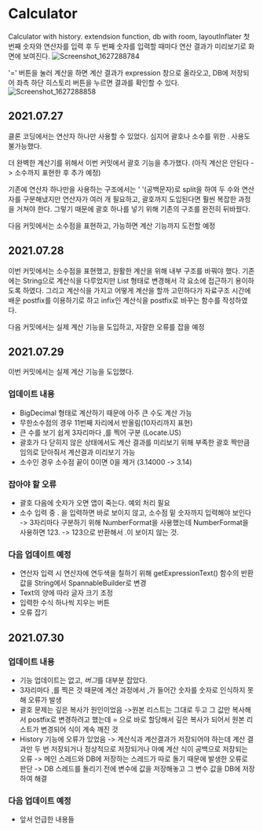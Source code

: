 # Calculator
Calculator with history. extendsion function, db with room, layoutInflater
첫 번째 숫자와 연산자를 입력 후 두 번째 숫자를 입력할 때마다 연산 결과가 미리보기로 화면에 보여진다.
![Screenshot_1627288784](https://user-images.githubusercontent.com/44221447/126961692-e64fc784-4a05-4bd0-bc41-c9e1355cb082.png)


'=' 버튼을 눌러 계산을 하면 계산 결과가 expression 창으로 올라오고, DB에 저장되어 좌측 하단 히스토리 버튼을 누르면 결과를 확인할 수 있다.
![Screenshot_1627288858](https://user-images.githubusercontent.com/44221447/126961700-e3dab3f1-eeeb-40d9-9420-d9342b542e53.png)


## 2021.07.27

클론 코딩에서는 연산자 하나만 사용할 수 있었다.
심지어 괄호나 소수를 위한 . 사용도 불가능했다.

더 완벽한 계산기를 위해서 이번 커밋에서 괄호 기능을 추가했다. (아직 계산은 안된다 -> 소수까지 표현한 후 추가 예정)

기존에 연산자 하나만을 사용하는 구조에서는 ' '(공백문자)로 split을 하여 두 수와 연산자를 구분해냈지만 연산자가 여러 개 필요하고, 괄호까지 도입된다면 훨씬 복잡한 과정을 거쳐야 한다.
그렇기 때문에 괄호 하나를 넣기 위해 기존의 구조를 완전히 뒤바꿨다.

다음 커밋에서는 소수점을 표현하고, 가능하면 계산 기능까지 도전할 예정


## 2021.07.28

이번 커밋에서는 소수점을 표현했고, 원활한 계산을 위해 내부 구조를 바꿔야 했다.
기존에는 String으로 계산식을 다루었지만 List 형태로 변경해서 각 요소에 접근하기 용이하도록 하였다.
그리고 계산식을 가지고 어떻게 계산을 할까 고민하다가 자료구조 시간에 배운 postfix를 이용하기로 하고 infix인 계산식을 postfix로 바꾸는 함수를 작성하였다.

다음 커밋에서는 실제 계산 기능을 도입하고, 자잘한 오류를 잡을 예정

## 2021.07.29
이번 커밋에서는 실제 계산 기능을 도입했다.
### 업데이트 내용
- BigDecimal 형태로 계산하기 때문에 아주 큰 수도 계산 가능
- 무한소수점의 경우 11번째 자리에서 반올림(10자리까지 표현)
- 큰 수를 보기 쉽게 3자리마다 ,를 찍어 구분 (Locate.US)
- 괄호가 다 닫히지 않은 상태에서도 계산 결과를 미리보기 위해 부족한 괄호 짝만큼 임의로 닫아줘서 계산결과 미리보기 가능
- 소수인 경우 소수점 끝이 0이면 0을 제거 (3.14000 -> 3.14)

### 잡아야 할 오류
- 괄호 다음에 숫자가 오면 앱이 죽는다. 예외 처리 필요
- 소수 입력 중 . 을 입력하면 바로 보이지 않고, 소수점 밑 숫자까지 입력해야 보인다 
    -> 3자리마다 구분하기 위해 NumberFormat을 사용했는데 NumberFormat을 사용하면 123. -> 123으로 반환해서 .이 보이지 않는 것.

### 다음 업데이트 예정
- 연산자 입력 시 연산자에 연두색을 칠하기 위해 getExpressionText() 함수의 반환값을 String에서 SpannableBuilder로 변경
- Text의 양에 따라 글자 크기 조정
- 입력한 수식 하나씩 지우는 버튼
- 오류 잡기

## 2021.07.30
### 업데이트 내용
- 기능 업데이트는 없고, *버그*를 대부분 잡았다.
- 3자리마다 ,를 찍은 것 때문에 계산 과정에서 ,가 들어간 숫자를 숫자로 인식하지 못해 오류가 발생
- 괄호 문제는 깊은 복사가 원인이었음
->원본 리스트는 그대로 두고 그 값만 복사해서 postfix로 변경하려고 했는데 = 으로 바로 할당해서 깊은 복사가 되어서 원본 리스트가 변경되어 식이 계속 깨진 것
- History 기능에 오류가 있었음 -> 계산식과 계산결과가 저장되어야 하는데 계산 결과만 두 번 저장되거나 정상적으로 저장되거나 아예 계산 식이 공백으로 저장되는 오류
-> 메인 스레드와 DB에 저장하는 스레드가 따로 돌기 때문에 발생한 오류로 판단
-> DB 스레드를 돌리기 전에 변수에 값을 저장해놓고 그 변수 값을 DB에 저장하여 해결

### 다음 업데이트 예정
- 앞서 언급한 내용들